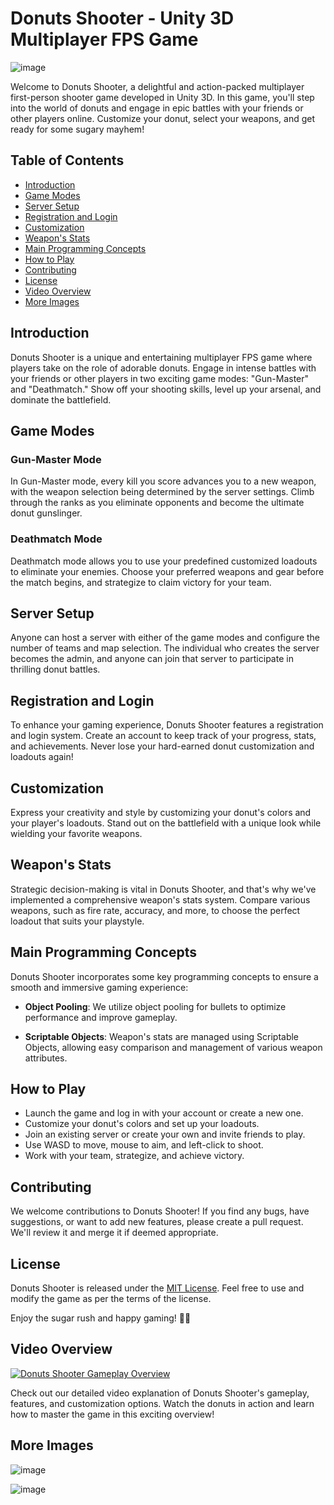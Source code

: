 # Donuts Shooter - Unity 3D Multiplayer FPS Game

![image](https://github.com/dvirvar/BasicShooter/assets/12122656/1321d683-a43c-4d9a-a698-8f4a702d50f6)


Welcome to Donuts Shooter, a delightful and action-packed multiplayer first-person shooter game developed in Unity 3D. In this game, you'll step into the world of donuts and engage in epic battles with your friends or other players online. Customize your donut, select your weapons, and get ready for some sugary mayhem!

## Table of Contents

- [Introduction](#introduction)
- [Game Modes](#game-modes)
- [Server Setup](#server-setup)
- [Registration and Login](#registration-and-login)
- [Customization](#customization)
- [Weapon's Stats](#weapons-stats)
- [Main Programming Concepts](#main-programming-concepts)
- [How to Play](#how-to-play)
- [Contributing](#contributing)
- [License](#license)
- [Video Overview](#video-overview)
- [More Images](#more-images)

## Introduction

Donuts Shooter is a unique and entertaining multiplayer FPS game where players take on the role of adorable donuts. Engage in intense battles with your friends or other players in two exciting game modes: "Gun-Master" and "Deathmatch." Show off your shooting skills, level up your arsenal, and dominate the battlefield.

## Game Modes

### Gun-Master Mode

In Gun-Master mode, every kill you score advances you to a new weapon, with the weapon selection being determined by the server settings. Climb through the ranks as you eliminate opponents and become the ultimate donut gunslinger.

### Deathmatch Mode

Deathmatch mode allows you to use your predefined customized loadouts to eliminate your enemies. Choose your preferred weapons and gear before the match begins, and strategize to claim victory for your team.

## Server Setup

Anyone can host a server with either of the game modes and configure the number of teams and map selection. The individual who creates the server becomes the admin, and anyone can join that server to participate in thrilling donut battles.

## Registration and Login

To enhance your gaming experience, Donuts Shooter features a registration and login system. Create an account to keep track of your progress, stats, and achievements. Never lose your hard-earned donut customization and loadouts again!

## Customization

Express your creativity and style by customizing your donut's colors and your player's loadouts. Stand out on the battlefield with a unique look while wielding your favorite weapons.

## Weapon's Stats

Strategic decision-making is vital in Donuts Shooter, and that's why we've implemented a comprehensive weapon's stats system. Compare various weapons, such as fire rate, accuracy, and more, to choose the perfect loadout that suits your playstyle.

## Main Programming Concepts

Donuts Shooter incorporates some key programming concepts to ensure a smooth and immersive gaming experience:

- **Object Pooling**: We utilize object pooling for bullets to optimize performance and improve gameplay.

- **Scriptable Objects**: Weapon's stats are managed using Scriptable Objects, allowing easy comparison and management of various weapon attributes.

## How to Play

- Launch the game and log in with your account or create a new one.
- Customize your donut's colors and set up your loadouts.
- Join an existing server or create your own and invite friends to play.
- Use WASD to move, mouse to aim, and left-click to shoot.
- Work with your team, strategize, and achieve victory.

## Contributing

We welcome contributions to Donuts Shooter! If you find any bugs, have suggestions, or want to add new features, please create a pull request. We'll review it and merge it if deemed appropriate.

## License

Donuts Shooter is released under the [MIT License](https://opensource.org/licenses/MIT). Feel free to use and modify the game as per the terms of the license.

Enjoy the sugar rush and happy gaming! 🍩🔫

## Video Overview

[![Donuts Shooter Gameplay Overview](https://i.ytimg.com/vi/VqIPSAXFM_0/maxresdefault.jpg?sqp=-oaymwEmCIAKENAF8quKqQMa8AEB-AH-CYAC0AWKAgwIABABGFsgZChlMA8=&rs=AOn4CLBmiic35kon3gMGWotnWdySx8ywKQ)](https://www.youtube.com/watch?v=VqIPSAXFM_0)

Check out our detailed video explanation of Donuts Shooter's gameplay, features, and customization options. Watch the donuts in action and learn how to master the game in this exciting overview!

## More Images

![image](https://github.com/dvirvar/BasicShooter/assets/12122656/022e0daa-17e7-4816-87a9-e09b49349631)

![image](https://github.com/dvirvar/BasicShooter/assets/12122656/983e53ed-f80f-4a57-af9e-102d289588bb)
